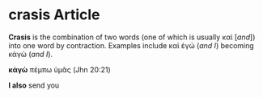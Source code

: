 # crasis Article

**Crasis** is the combination of two words (one of which is usually καὶ [*and*]) into one word by contraction. Examples include καὶ ἐγώ (*and I*) becoming κἀγώ (*and I*).

**κἀγὼ** πέμπω ὑμᾶς (Jhn 20:21)

**I also** send you
